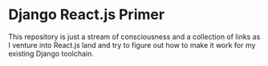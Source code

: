 # Django React.js Primer

This repository is just a stream of consciousness and a collection of links as
I venture into React.js land and try to figure out how to make it work for my
existing Django toolchain.
